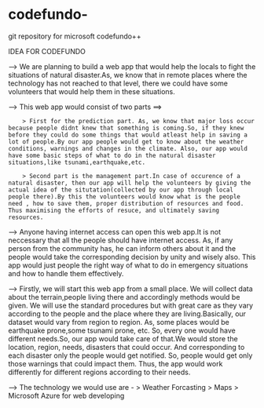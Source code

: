 # codefundo-
git repository for microsoft codefundo++

IDEA FOR CODEFUNDO

--> We are planning to build a web app that would help the locals to fight the situations of natural disaster.As, we know that in remote places where the technology has not reached to that level, there we could have some volunteers that would help them in these situations.

--> This web app would consist of two parts ==> 

		> First for the prediction part. As, we know that major loss occur because people didnt knew that something is coming.So, if they knew before they could do some things that would atleast help in saving a lot of people.By our app people would get to know about the weather conditions, warnings and changes in the climate. Also, our app would have some basic steps of what to do in the natural disaster situations,like tsunami,earthquake,etc.

		> Second part is the management part.In case of occurence of a natural disaster, then our app will help the volunteers by giving the actual idea of the situtation(collected by our app through local people there).By this the volunteers would know what is the people need , how to save them, proper distribution of resources and food. Thus maximising the efforts of resuce, and ultimately saving resources.
--> Anyone having internet access can open this web app.It is not neccessary that all the people should have internet 	  access. As, if any person from the community has, he can inform others about it and the people would take the 		corresponding decision by unity and wisely also. This app would just people the right way of what to do in 			emergency situations and how to handle them effectively.

--> Firstly, we will start this web app from a small place. We will collect data about the terrain,people living there and accordingly methods would be given. We will use the standard procedures but with great care as they vary according to the people and the place where they are living.Basically, our dataset would vary from region to region. As, some places would be earthquake prone,some tsunami prone, etc. So, every one would have different needs.So, our app would take care of that.We would store the location, region, needs, disasters that could occur. And corresponding to each disaster only the people would get notified. So, people would get only those warnings that could impact them. Thus, the app would work differently for different regions according to their needs.

--> The technology we would use are -
		> Weather Forcasting
		> Maps
		> Microsoft Azure for web developing	
